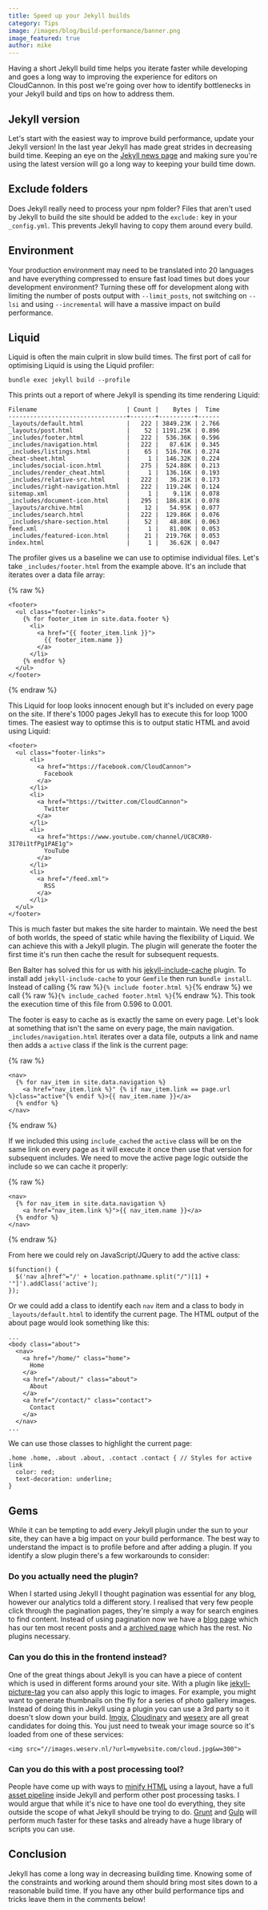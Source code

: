```yaml
---
title: Speed up your Jekyll builds
category: Tips
image: /images/blog/build-performance/banner.png
image_featured: true
author: mike
---
```

Having a short Jekyll build time helps you iterate faster while developing and goes a long way to improving the experience for editors on CloudCannon. In this post we're going over how to identify bottlenecks in your Jekyll build and tips on how to address them.

## Jekyll version

Let's start with the easiest way to improve build performance, update your Jekyll version! In the last year Jekyll has made great strides in decreasing build time. Keeping an eye on the [Jekyll news page](https://jekyllrb.com/news/) and making sure you're using the latest version will go a long way to keeping your build time down.

## Exclude folders

Does Jekyll really need to process your npm folder? Files that aren't used by Jekyll to build the site should be added to the `exclude:` key in your `_config.yml`. This prevents Jekyll having to copy them around every build.

## Environment

Your production environment may need to be translated into 20 languages and have everything compressed to ensure fast load times but does your development environment? Turning these off for development along with limiting the number of posts output with `--limit_posts`, not switching on `--lsi` and using `--incremental` will have a massive impact on build performance.

## Liquid

Liquid is often the main culprit in slow build times. The first port of call for optimising Liquid is using the Liquid profiler:

```
bundle exec jekyll build --profile
```

This prints out a report of where Jekyll is spending its time rendering Liquid:

```
Filename                         | Count |    Bytes |  Time
---------------------------------+-------+----------+------
_layouts/default.html            |   222 | 3849.23K | 2.766
_layouts/post.html               |    52 | 1191.25K | 0.896
_includes/footer.html            |   222 |  536.36K | 0.596
_includes/navigation.html        |   222 |   87.61K | 0.345
_includes/listings.html          |    65 |  516.76K | 0.274
cheat-sheet.html                 |     1 |  146.32K | 0.224
_includes/social-icon.html       |   275 |  524.88K | 0.213
_includes/render_cheat.html      |     1 |  136.16K | 0.193
_includes/relative-src.html      |   222 |   36.21K | 0.173
_includes/right-navigation.html  |   222 |  119.24K | 0.124
sitemap.xml                      |     1 |    9.11K | 0.078
_includes/document-icon.html     |   295 |  186.81K | 0.078
_layouts/archive.html            |    12 |   54.95K | 0.077
_includes/search.html            |   222 |  129.86K | 0.076
_includes/share-section.html     |    52 |   48.80K | 0.063
feed.xml                         |     1 |   81.00K | 0.053
_includes/featured-icon.html     |    21 |  219.76K | 0.053
index.html                       |     1 |   36.62K | 0.047
```

The profiler gives us a baseline we can use to optimise individual files. Let's take `_includes/footer.html` from the example above. It's an include that iterates over a data file array:

{% raw %}
```
<footer>
  <ul class="footer-links">
    {% for footer_item in site.data.footer %}
      <li>
        <a href="{{ footer_item.link }}">
          {{ footer_item.name }}
        </a>
      </li>
    {% endfor %}
  </ul>
</footer>
```
{% endraw %}

This Liquid for loop looks innocent enough but it's included on every page on the site. If there's 1000 pages Jekyll has to execute this for loop 1000 times. The easiest way to optimse this is to output static HTML and avoid using Liquid:

```
<footer>
  <ul class="footer-links">
      <li>
        <a href="https://facebook.com/CloudCannon">
          Facebook
        </a>
      </li>
      <li>
        <a href="https://twitter.com/CloudCannon">
          Twitter
        </a>
      </li>
      <li>
        <a href="https://www.youtube.com/channel/UC8CXR0-3I70i1tfPg1PAE1g">
          YouTube
        </a>
      </li>
      <li>
        <a href="/feed.xml">
          RSS
        </a>
      </li>
  </ul>
</footer>
```

This is much faster but makes the site harder to maintain. We need the best of both worlds, the speed of static while having the flexibility of Liquid. We can achieve this with a Jekyll plugin. The plugin will generate the footer the first time it's run then cache the result for subsequent requests.

Ben Balter has solved this for us with his [jekyll-include-cache](https://github.com/benbalter/jekyll-include-cache) plugin. To install add `jekyll-include-cache` to your `Gemfile` then run `bundle install`. Instead of calling {% raw %}`{% include footer.html %}`{% endraw %} we call {% raw %}`{% include_cached footer.html %}`{% endraw %}. This took the execution time of this file from 0.596 to 0.001.

The footer is easy to cache as is exactly the same on every page. Let's look at something that isn't the same on every page, the main navigation. `_includes/navigation.html` iterates over a data file, outputs a link and name then adds a `active` class if the link is the current page:

{% raw %}
```
<nav>
  {% for nav_item in site.data.navigation %}
    <a href="nav_item.link %}" {% if nav_item.link == page.url %}class="active"{% endif %}>{{ nav_item.name }}</a>
  {% endfor %}
</nav>
```
{% endraw %}

If we included this using `include_cached` the `active` class will be on the same link on every page as it will execute it once then use that version for subsequent includes. We need to move the active page logic outside the include so we can cache it properly:

{% raw %}
```
<nav>
  {% for nav_item in site.data.navigation %}
    <a href="nav_item.link %}">{{ nav_item.name }}</a>
  {% endfor %}
</nav>
```
{% endraw %}

From here we could rely on JavaScript/JQuery to add the active class:

```
$(function() {
  $('nav a[href^="/' + location.pathname.split("/")[1] + '"]').addClass('active');
});
```

Or we could add a class to identify each `nav` item and a class to body in `_layouts/default.html` to identify the current page. The HTML output of the about page would look something like this:

```
...
<body class="about">
  <nav>
    <a href="/home/" class="home">
      Home
    </a>
    <a href="/about/" class="about">
      About
    </a>
    <a href="/contact/" class="contact">
      Contact
    </a>
  </nav>
...
```

We can use those classes to highlight the current page:

```
.home .home, .about .about, .contact .contact { // Styles for active link
  color: red;
  text-decoration: underline;
}
```

## Gems

While it can be tempting to add every Jekyll plugin under the sun to your site, they can have a big impact on your build performance. The best way to understand the impact is to profile before and after adding a plugin. If you identify a slow plugin there's a few workarounds to consider:

### Do you actually need the plugin?

When I started using Jekyll I thought pagination was essential for any blog, however our analytics told a different story. I realised that very few people click through the pagination pages, they're simply a way for search engines to find content. Instead of using pagination now we have a [blog page](/blog/) which has our ten most recent posts and a [archived page](/archived/) which has the rest. No plugins necessary.

### Can you do this in the frontend instead?

One of the great things about Jekyll is you can have a piece of content which is used in different forms around your site. With a plugin like [jekyll-picture-tag](https://github.com/robwierzbowski/jekyll-picture-tag) you can also apply this logic to images. For example, you might want to generate thumbnails on the fly for a series of photo gallery images. Instead of doing this in Jekyll using a plugin you can use a 3rd party so it doesn't slow down your build. [Imgix](https://www.imgix.com/), [Cloudinary](https://cloudinary.com/) and [weserv](https://images.weserv.nl/) are all great candidates for doing this. You just need to tweak your image source so it's loaded from one of these services:

```
<img src="//images.weserv.nl/?url=mywebsite.com/cloud.jpg&w=300">
```

### Can you do this with a post processing tool?

People have come up with ways to [minify HTML](https://github.com/penibelst/jekyll-compress-html) using a layout, have a full [asset pipeline](https://github.com/jekyll/jekyll-assets) inside Jekyll and perform other post processing tasks. I would argue that while it's nice to have one tool do everything, they site outside the scope of what Jekyll should be trying to do. [Grunt](https://gruntjs.com/) and [Gulp](https://gulpjs.com/) will perform much faster for these tasks and already have a huge library of scripts you can use.

## Conclusion

Jekyll has come a long way in decreasing building time. Knowing some of the constraints and working around them should bring most sites down to a reasonable build time. If you have any other build performance tips and tricks leave them in the comments below!